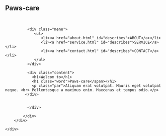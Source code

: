 <!DOCTYPE html>
<html lang="en">
<head>
    <meta charset="UTF-8">
    <meta name="viewport" content="width=device-width, initial-scale=1.0">
    <title>Pawscare</title>
    <link rel="stylesheet" href="style.css">
    
</head>
<body>
    <div class="main">
        <div class="nav">
             <div class="icon">
                <h2 class="logo">Paws-care</h2><br>
             </div>

              <div class="menu">
                 <ul>
                    <li><a href="about.html" id="describes">ABOUT</a></li>
                    <li><a href="service.html" id="describes">SERVICE</a></li>
                    <li><a href="contact.html" id="describes">CONTACT</a></li>
                 </ul>
              </div>

              <div class="content">
                <h1>Welcom to</h1> 
                <h1 class="word">Paws-care</span></h1>
                <p class="par">Aliquam erat volutpat. Mauris eget volutpat neque. <br> Pellentesque a maximus enim. Maecenas et tempus odio.</p>
             </div>


              </div>
                
            </div>
        </div>
    
    </div>

    
</body>
</html>
